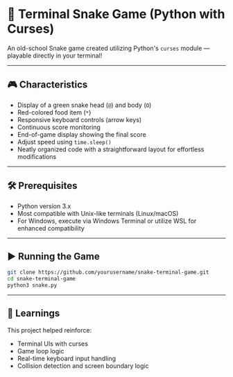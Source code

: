 # 🐍 Terminal Snake Game (Python with Curses)

An old-school Snake game created utilizing Python's `curses` module — playable directly in your terminal!

---

## 🎮 Characteristics

- Display of a green snake head (`@`) and body (`O`)  
- Red-colored food item (`*`)  
- Responsive keyboard controls (arrow keys)  
- Continuous score monitoring  
- End-of-game display showing the final score  
- Adjust speed using `time.sleep()`  
- Neatly organized code with a straightforward layout for effortless modifications

---

## 🛠️ Prerequisites

- Python version 3.x
- Most compatible with Unix-like terminals (Linux/macOS)
- For Windows, execute via Windows Terminal or utilize WSL for enhanced compatibility

---

## ▶️ Running the Game

```bash
git clone https://github.com/yourusername/snake-terminal-game.git
cd snake-terminal-game
python3 snake.py
```

---

## 🧠 Learnings
This project helped reinforce:
- Terminal UIs with curses
- Game loop logic
- Real-time keyboard input handling
- Collision detection and screen boundary logic

